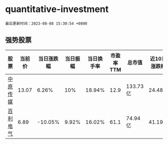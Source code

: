 # quantitative-investment

`最后更新时间：2023-08-08 15:30:54 +0800`

## 强势股票

|股票|当前价|当日涨跌幅|当日振幅|当日换手率|市盈率TTM|总市值|近10日涨跌幅|
|----|----|----|----|----|----|----|----|
|[中原传媒](https://xueqiu.com/S/SZ000719)|13.07|6.26%|10%|18.94%|12.9|133.73亿|24.48%|
|[百利电气](https://xueqiu.com/S/SH600468)|6.89|-10.05%|9.92%|16.02%|61.1|74.94亿|41.19%|
